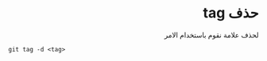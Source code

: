<div dir="rtl">

# حذف tag
لحذف علامة نقوم باستخدام الامر

<div dir="ltr">

    git tag -d <tag>

</div>

 </div>

